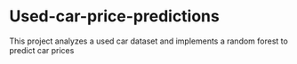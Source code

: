 # Used-car-price-predictions
This project analyzes a used car dataset and implements a random forest to predict car prices

